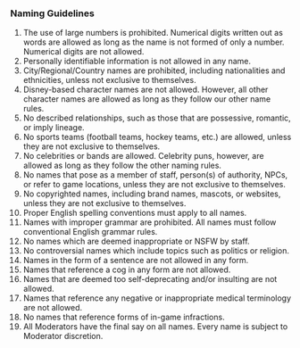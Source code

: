 ### Naming Guidelines

1. The use of large numbers is prohibited. Numerical digits written out as words are allowed as long as the name is not formed of only a number. Numerical digits are not allowed.
2. Personally identifiable information is not allowed in any name.
3. City/Regional/Country names are prohibited, including nationalities and ethnicities, unless not exclusive to themselves.
4. Disney-based character names are not allowed. However, all other character names are allowed as long as they follow our other name rules.
5. No described relationships, such as those that are possessive, romantic, or imply lineage.
6. No sports teams (football teams, hockey teams, etc.) are allowed, unless they are not exclusive to themselves.
7. No celebrities or bands are allowed. Celebrity puns, however, are allowed as long as they follow the other naming rules.
8. No names that pose as a member of staff, person(s) of authority, NPCs, or refer to game locations, unless they are not exclusive to themselves.
9. No copyrighted names, including brand names, mascots, or websites, unless they are not exclusive to themselves.
10. Proper English spelling conventions must apply to all names.
11. Names with improper grammar are prohibited. All names must follow conventional English grammar rules.
12. No names which are deemed inappropriate or NSFW by staff.
13. No controversial names which include topics such as politics or religion.
14. Names in the form of a sentence are not allowed in any form.
15. Names that reference a cog in any form are not allowed.
16. Names that are deemed too self-deprecating and/or insulting are not allowed.
17. Names that reference any negative or inappropriate medical terminology are not allowed.
18. No names that reference forms of in-game infractions.
19. All Moderators have the final say on all names. Every name is subject to Moderator discretion.
